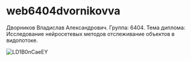# web6404dvornikovva
Дворников Владислав Александрович.
Группа: 6404.
Тема диплома: Исследование нейросетевых методов отслеживание объектов в видопотоке.


![LD1B0nCaeEY](https://github.com/user-attachments/assets/e9ae12f2-32a4-4a92-8371-8f7b99e508d6)


